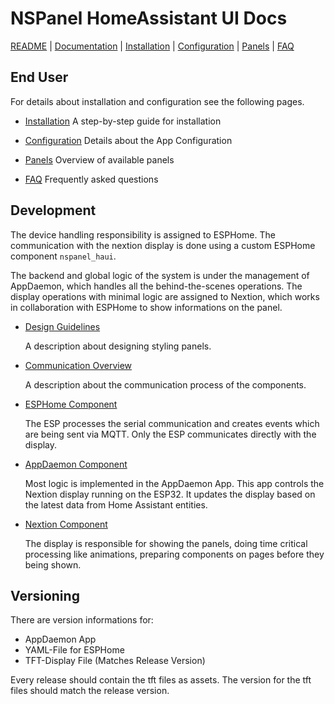 # NSPanel HomeAssistant UI Docs

[README](../README.md) | [Documentation](README.md) | [Installation](Install.md) | [Configuration](Config.md) | [Panels](panels/README.md) | [FAQ](FAQ.md)

## End User

For details about installation and configuration see the following pages.

- [Installation](Install.md)
  A step-by-step guide for installation

- [Configuration](Config.md)
  Details about the App Configuration

- [Panels](panels/README.md)
  Overview of available panels

- [FAQ](FAQ.md)
  Frequently asked questions

## Development

The device handling responsibility is assigned to ESPHome. The communication with the nextion display is done using a custom ESPHome component `nspanel_haui`.

The backend and global logic of the system is under the management of AppDaemon, which handles all the behind-the-scenes operations.
The display operations with minimal logic are assigned to Nextion, which works in collaboration with ESPHome to show informations on the panel.

- [Design Guidelines](Design.md)

  A description about designing styling panels.

- [Communication Overview](Communication.md)

  A description about the communication process of the components.

- [ESPHome Component](ESPHome.md)

  The ESP processes the serial communication and creates events which are being sent via MQTT.
  Only the ESP communicates directly with the display.

- [AppDaemon Component](AppDaemon.md)

  Most logic is implemented in the AppDaemon App. This app controls the Nextion display running on the ESP32. It updates the display based on the latest data from Home Assistant entities.

- [Nextion Component](Nextion.md)

  The display is responsible for showing the panels, doing time critical processing like animations, preparing components on pages before they being shown.

## Versioning

There are version informations for:

- AppDaemon App
- YAML-File for ESPHome
- TFT-Display File (Matches Release Version)

Every release should contain the tft files as assets. The version for the tft files should match the release version.
